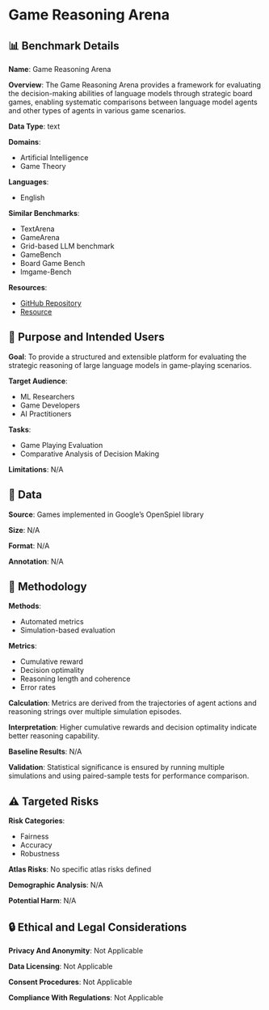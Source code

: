 # Game Reasoning Arena

## 📊 Benchmark Details

**Name**: Game Reasoning Arena

**Overview**: The Game Reasoning Arena provides a framework for evaluating the decision-making abilities of language models through strategic board games, enabling systematic comparisons between language model agents and other types of agents in various game scenarios.

**Data Type**: text

**Domains**:
- Artificial Intelligence
- Game Theory

**Languages**:
- English

**Similar Benchmarks**:
- TextArena
- GameArena
- Grid-based LLM benchmark
- GameBench
- Board Game Bench
- lmgame-Bench

**Resources**:
- [GitHub Repository](https://github.com/SLAMPAI/game_reasoning_arena)
- [Resource](https://game-reasoning-arena.readthedocs.io/)

## 🎯 Purpose and Intended Users

**Goal**: To provide a structured and extensible platform for evaluating the strategic reasoning of large language models in game-playing scenarios.

**Target Audience**:
- ML Researchers
- Game Developers
- AI Practitioners

**Tasks**:
- Game Playing Evaluation
- Comparative Analysis of Decision Making

**Limitations**: N/A

## 💾 Data

**Source**: Games implemented in Google’s OpenSpiel library

**Size**: N/A

**Format**: N/A

**Annotation**: N/A

## 🔬 Methodology

**Methods**:
- Automated metrics
- Simulation-based evaluation

**Metrics**:
- Cumulative reward
- Decision optimality
- Reasoning length and coherence
- Error rates

**Calculation**: Metrics are derived from the trajectories of agent actions and reasoning strings over multiple simulation episodes.

**Interpretation**: Higher cumulative rewards and decision optimality indicate better reasoning capability.

**Baseline Results**: N/A

**Validation**: Statistical significance is ensured by running multiple simulations and using paired-sample tests for performance comparison.

## ⚠️ Targeted Risks

**Risk Categories**:
- Fairness
- Accuracy
- Robustness

**Atlas Risks**:
No specific atlas risks defined

**Demographic Analysis**: N/A

**Potential Harm**: N/A

## 🔒 Ethical and Legal Considerations

**Privacy And Anonymity**: Not Applicable

**Data Licensing**: Not Applicable

**Consent Procedures**: Not Applicable

**Compliance With Regulations**: Not Applicable
